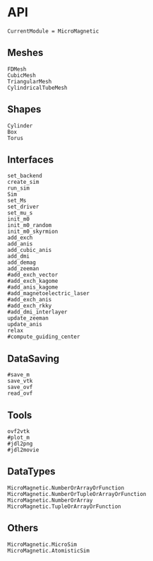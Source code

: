 # API

```@meta
CurrentModule = MicroMagnetic
```

## Meshes
```@docs
FDMesh
CubicMesh
TriangularMesh
CylindricalTubeMesh
```

## Shapes
```@docs
Cylinder
Box
Torus
```

## Interfaces

```@docs
set_backend
create_sim
run_sim
Sim
set_Ms
set_driver
set_mu_s
init_m0
init_m0_random
init_m0_skyrmion
add_exch
add_anis
add_cubic_anis
add_dmi
add_demag
add_zeeman
#add_exch_vector
#add_exch_kagome
#add_anis_kagome
#add_magnetoelectric_laser
#add_exch_anis
#add_exch_rkky
#add_dmi_interlayer
update_zeeman
update_anis
relax
#compute_guiding_center
```

## DataSaving

```@docs
#save_m
save_vtk
save_ovf
read_ovf
```


## Tools

```@docs
ovf2vtk
#plot_m
#jdl2png
#jdl2movie
```

## DataTypes

```@docs
MicroMagnetic.NumberOrArrayOrFunction
MicroMagnetic.NumberOrTupleOrArrayOrFunction
MicroMagnetic.NumberOrArray
MicroMagnetic.TupleOrArrayOrFunction
```

## Others

```@docs
MicroMagnetic.MicroSim
MicroMagnetic.AtomisticSim
```